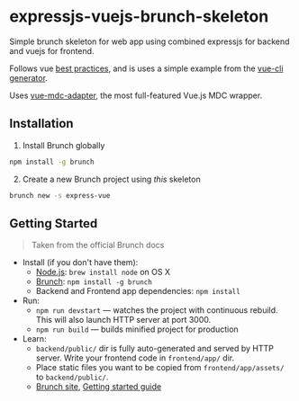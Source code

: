 # expressjs-vuejs-brunch-skeleton

Simple brunch skeleton for web app using combined expressjs for backend and vuejs for frontend.

Follows vue [best practices](https://vuejs.org/v2/guide/single-file-components.html), and is uses a simple example from the [vue-cli generator](https://github.com/vuejs/vue-cli).

Uses [vue-mdc-adapter](https://github.com/stasson/vue-mdc-adapter), the most full-featured Vue.js MDC wrapper.

## Installation

1. Install Brunch globally

```bash
npm install -g brunch
```

2. Create a new Brunch project using _this_ skeleton

```bash
brunch new -s express-vue
```

## Getting Started

> Taken from the official Brunch docs

* Install (if you don't have them):
  * [Node.js](http://nodejs.org): `brew install node` on OS X
  * [Brunch](http://brunch.io): `npm install -g brunch`
  * Backend and Frontend app dependencies: `npm install`
* Run:
  * `npm run devstart` — watches the project with continuous rebuild. This will also launch HTTP server at port 3000.
  * `npm run build` — builds minified project for production
* Learn:
  * `backend/public/` dir is fully auto-generated and served by HTTP server.  Write your frontend code in `frontend/app/` dir.
  * Place static files you want to be copied from `frontend/app/assets/` to `backend/public/`.
  * [Brunch site](http://brunch.io), [Getting started guide](https://github.com/brunch/brunch-guide#readme)
